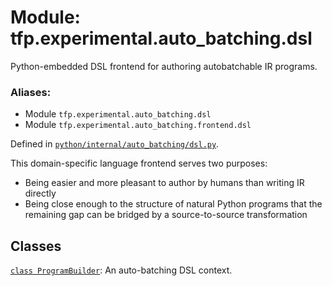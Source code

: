 <div itemscope itemtype="http://developers.google.com/ReferenceObject">
<meta itemprop="name" content="tfp.experimental.auto_batching.dsl" />
<meta itemprop="path" content="Stable" />
</div>

# Module: tfp.experimental.auto_batching.dsl

Python-embedded DSL frontend for authoring autobatchable IR programs.

### Aliases:

* Module `tfp.experimental.auto_batching.dsl`
* Module `tfp.experimental.auto_batching.frontend.dsl`



Defined in [`python/internal/auto_batching/dsl.py`](https://github.com/tensorflow/probability/tree/master/tensorflow_probability/python/internal/auto_batching/dsl.py).

<!-- Placeholder for "Used in" -->

This domain-specific language frontend serves two purposes:
- Being easier and more pleasant to author by humans than writing IR directly
- Being close enough to the structure of natural Python programs that
  the remaining gap can be bridged by a source-to-source transformation

## Classes

[`class ProgramBuilder`](../../../tfp/experimental/auto_batching/dsl/ProgramBuilder.md): An auto-batching DSL context.

